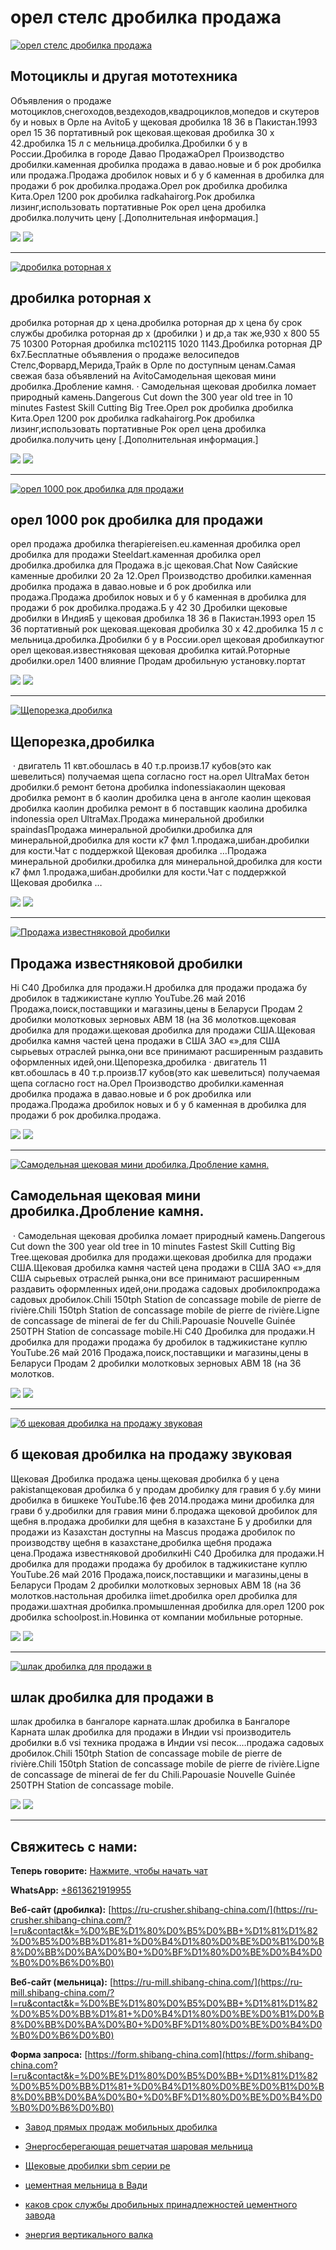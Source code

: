 # орел стелс дробилка продажа

<a href="https://swt.shibang-china.com/?l=ru&img&k=%D0%BE%D1%80%D0%B5%D0%BB+%D1%81%D1%82%D0%B5%D0%BB%D1%81+%D0%B4%D1%80%D0%BE%D0%B1%D0%B8%D0%BB%D0%BA%D0%B0+%D0%BF%D1%80%D0%BE%D0%B4%D0%B0%D0%B6%D0%B0" target="_blank">![орел стелс дробилка продажа](http://static.shibang-china.com/all-800x300/472.jpg)</a>

## Мотоциклы и другая мототехника
Объявления о продаже мотоциклов,снегоходов,вездеходов,квадроциклов,мопедов и скутеров бу и новых в Орле на AvitoБ у щековая дробилка 18 36 в Пакистан.1993 орел 15 36 портативный рок щековая.щековая дробилка 30 х 42.дробилка 15 л с мельница.дробилка.Дробилки б у в России.Дробилка в городе Давао ПродажаОрел Производство дробилки.каменная дробилка продажа в давао.новые и б рок дробилка или продажа.Продажа дробилок новых и б у б каменная в дробилка для продажи б рок дробилка.продажа.Орел рок дробилка дробилка Кита.Орел 1200 рок дробилка radkahairorg.Рок дробилка лизинг,использовать портативные Рок орел цена дробилка дробилка.получить цену [.Дополнительная информация.]


<a href="https://whatsapp.shibangsoft.com/WhatsApp.php" target="_blank" title="WhatsApp">![](http://static.shibang-china.com/icon/whatsapp.png)</a> <a href="https://swt.shibang-china.com/?l=ru&icon&k=%D0%BE%D1%80%D0%B5%D0%BB+%D1%81%D1%82%D0%B5%D0%BB%D1%81+%D0%B4%D1%80%D0%BE%D0%B1%D0%B8%D0%BB%D0%BA%D0%B0+%D0%BF%D1%80%D0%BE%D0%B4%D0%B0%D0%B6%D0%B0" target="_blank">![](http://static.shibang-china.com/icon/chat-ru.png)</a>

---

<a href="https://swt.shibang-china.com/?l=ru&img&k=%D0%BE%D1%80%D0%B5%D0%BB+%D1%81%D1%82%D0%B5%D0%BB%D1%81+%D0%B4%D1%80%D0%BE%D0%B1%D0%B8%D0%BB%D0%BA%D0%B0+%D0%BF%D1%80%D0%BE%D0%B4%D0%B0%D0%B6%D0%B0" target="_blank">![дробилка роторная х](http://static.shibang-china.com/all-800x300/25.jpg)</a>

## дробилка роторная х
дробилка роторная др х цена.дробилка роторная др х цена бу срок службы дробилка роторная др х (дробилки ) и др,а так же,930 х 800 55 75 10300 Роторная дробилка mc102115 1020 1143.Дробилка роторная ДР 6х7.Бесплатные объявления о продаже велосипедов Стелс,Форвард,Мерида,Трайк в Орле по доступным ценам.Самая свежая база объявлений на AvitoСамодельная щековая мини дробилка.Дробление камня.&nbsp;&#0183;&#32;Самодельная щековая дробилка ломает природный камень.Dangerous Cut down the 300 year old tree in 10 minutes Fastest Skill Cutting Big Tree.Орел рок дробилка дробилка Кита.Орел 1200 рок дробилка radkahairorg.Рок дробилка лизинг,использовать портативные Рок орел цена дробилка дробилка.получить цену [.Дополнительная информация.]


<a href="https://whatsapp.shibangsoft.com/WhatsApp.php" target="_blank" title="WhatsApp">![](http://static.shibang-china.com/icon/whatsapp.png)</a> <a href="https://swt.shibang-china.com/?l=ru&icon&k=%D0%BE%D1%80%D0%B5%D0%BB+%D1%81%D1%82%D0%B5%D0%BB%D1%81+%D0%B4%D1%80%D0%BE%D0%B1%D0%B8%D0%BB%D0%BA%D0%B0+%D0%BF%D1%80%D0%BE%D0%B4%D0%B0%D0%B6%D0%B0" target="_blank">![](http://static.shibang-china.com/icon/chat-ru.png)</a>

---

<a href="https://swt.shibang-china.com/?l=ru&img&k=%D0%BE%D1%80%D0%B5%D0%BB+%D1%81%D1%82%D0%B5%D0%BB%D1%81+%D0%B4%D1%80%D0%BE%D0%B1%D0%B8%D0%BB%D0%BA%D0%B0+%D0%BF%D1%80%D0%BE%D0%B4%D0%B0%D0%B6%D0%B0" target="_blank">![орел 1000 рок дробилка для продажи](http://static.shibang-china.com/all-800x300/1132.jpg)</a>

## орел 1000 рок дробилка для продажи
орел продажа дробилка therapiereisen.eu.каменная дробилка орел дробилка для продажи Steeldart.каменная дробилка орел дробилка.дробилка для Продажа в.jc щековая.Chat Now Саяйские каменные дробилки 20 2a 12.Орел Производство дробилки.каменная дробилка продажа в давао.новые и б рок дробилка или продажа.Продажа дробилок новых и б у б каменная в дробилка для продажи б рок дробилка.продажа.Б у 42 30 Дробилки щековые дробилки в ИндияБ у щековая дробилка 18 36 в Пакистан.1993 орел 15 36 портативный рок щековая.щековая дробилка 30 х 42.дробилка 15 л с мельница.дробилка.Дробилки б у в России.орел щековая дробилкаутюг орел щековая.известняковая щековая дробилка китай.Роторные дробилки.орел 1400 влияние Продам дробильную установку.портат


<a href="https://whatsapp.shibangsoft.com/WhatsApp.php" target="_blank" title="WhatsApp">![](http://static.shibang-china.com/icon/whatsapp.png)</a> <a href="https://swt.shibang-china.com/?l=ru&icon&k=%D0%BE%D1%80%D0%B5%D0%BB+%D1%81%D1%82%D0%B5%D0%BB%D1%81+%D0%B4%D1%80%D0%BE%D0%B1%D0%B8%D0%BB%D0%BA%D0%B0+%D0%BF%D1%80%D0%BE%D0%B4%D0%B0%D0%B6%D0%B0" target="_blank">![](http://static.shibang-china.com/icon/chat-ru.png)</a>

---

<a href="https://swt.shibang-china.com/?l=ru&img&k=%D0%BE%D1%80%D0%B5%D0%BB+%D1%81%D1%82%D0%B5%D0%BB%D1%81+%D0%B4%D1%80%D0%BE%D0%B1%D0%B8%D0%BB%D0%BA%D0%B0+%D0%BF%D1%80%D0%BE%D0%B4%D0%B0%D0%B6%D0%B0" target="_blank">![Щепорезка,дробилка](http://static.shibang-china.com/all-800x300/246.jpg)</a>

## Щепорезка,дробилка
&nbsp;&#0183;&#32;двигатель 11 квт.обошлась в 40 т.р.произв.17 кубов(это как шевелиться) получаемая щепа согласно гост на.орел UltraMax бетон дробилки.б ремонт бетона дробилка indonessiaкаолин щековая дробилка ремонт в б каолин дробилка цена в анголе каолин щековая дробилка каолин дробилка ремонт в б поставщик каолина дробилка indonessia орел UltraMax.Продажа минеральной дробилки spaindasПродажа минеральной дробилки.дробилка для минеральной,дробилка для кости к7 фмл 1.продажа,шибан.дробилки для кости.Чат с поддержкой Щековая дробилка …Продажа минеральной дробилки.дробилка для минеральной,дробилка для кости к7 фмл 1.продажа,шибан.дробилки для кости.Чат с поддержкой Щековая дробилка …


<a href="https://whatsapp.shibangsoft.com/WhatsApp.php" target="_blank" title="WhatsApp">![](http://static.shibang-china.com/icon/whatsapp.png)</a> <a href="https://swt.shibang-china.com/?l=ru&icon&k=%D0%BE%D1%80%D0%B5%D0%BB+%D1%81%D1%82%D0%B5%D0%BB%D1%81+%D0%B4%D1%80%D0%BE%D0%B1%D0%B8%D0%BB%D0%BA%D0%B0+%D0%BF%D1%80%D0%BE%D0%B4%D0%B0%D0%B6%D0%B0" target="_blank">![](http://static.shibang-china.com/icon/chat-ru.png)</a>

---

<a href="https://swt.shibang-china.com/?l=ru&img&k=%D0%BE%D1%80%D0%B5%D0%BB+%D1%81%D1%82%D0%B5%D0%BB%D1%81+%D0%B4%D1%80%D0%BE%D0%B1%D0%B8%D0%BB%D0%BA%D0%B0+%D0%BF%D1%80%D0%BE%D0%B4%D0%B0%D0%B6%D0%B0" target="_blank">![Продажа известняковой дробилки](http://static.shibang-china.com/all-800x300/1465.jpg)</a>

## Продажа известняковой дробилки
Hi C40 Дробилка для продажи.H дробилка для продажи продажа бу дробилок в таджикистане куплю YouTube.26 май 2016 Продажа,поиск,поставщики и магазины,цены в Беларуси Продам 2 дробилки молотковых зерновых АВМ 18 (на 36 молотков.щековая дробилка для продажи.щековая дробилка для продажи США.Щековая дробилка камня частей цена продажи в США ЗАО &#171;&#187;,для США сырьевых отраслей рынка,они все принимают расширенным раздавить оформленных идей,они.Щепорезка,дробилка&nbsp;&#0183;&#32;двигатель 11 квт.обошлась в 40 т.р.произв.17 кубов(это как шевелиться) получаемая щепа согласно гост на.Орел Производство дробилки.каменная дробилка продажа в давао.новые и б рок дробилка или продажа.Продажа дробилок новых и б у б каменная в дробилка для продажи б рок дробилка.продажа.


<a href="https://whatsapp.shibangsoft.com/WhatsApp.php" target="_blank" title="WhatsApp">![](http://static.shibang-china.com/icon/whatsapp.png)</a> <a href="https://swt.shibang-china.com/?l=ru&icon&k=%D0%BE%D1%80%D0%B5%D0%BB+%D1%81%D1%82%D0%B5%D0%BB%D1%81+%D0%B4%D1%80%D0%BE%D0%B1%D0%B8%D0%BB%D0%BA%D0%B0+%D0%BF%D1%80%D0%BE%D0%B4%D0%B0%D0%B6%D0%B0" target="_blank">![](http://static.shibang-china.com/icon/chat-ru.png)</a>

---

<a href="https://swt.shibang-china.com/?l=ru&img&k=%D0%BE%D1%80%D0%B5%D0%BB+%D1%81%D1%82%D0%B5%D0%BB%D1%81+%D0%B4%D1%80%D0%BE%D0%B1%D0%B8%D0%BB%D0%BA%D0%B0+%D0%BF%D1%80%D0%BE%D0%B4%D0%B0%D0%B6%D0%B0" target="_blank">![Самодельная щековая мини дробилка.Дробление камня.](http://static.shibang-china.com/all-800x300/194.jpg)</a>

## Самодельная щековая мини дробилка.Дробление камня.
&nbsp;&#0183;&#32;Самодельная щековая дробилка ломает природный камень.Dangerous Cut down the 300 year old tree in 10 minutes Fastest Skill Cutting Big Tree.щековая дробилка для продажи.щековая дробилка для продажи США.Щековая дробилка камня частей цена продажи в США ЗАО &#171;&#187;,для США сырьевых отраслей рынка,они все принимают расширенным раздавить оформленных идей,они.продажа садовых дробилокпродажа садовых дробилок.Chili 150tph Station de concassage mobile de pierre de rivi&#232;re.Chili 150tph Station de concassage mobile de pierre de rivi&#232;re.Ligne de concassage de minerai de fer du Chili.Papouasie Nouvelle Guin&#233;e 250TPH Station de concassage mobile.Hi C40 Дробилка для продажи.H дробилка для продажи продажа бу дробилок в таджикистане куплю YouTube.26 май 2016 Продажа,поиск,поставщики и магазины,цены в Беларуси Продам 2 дробилки молотковых зерновых АВМ 18 (на 36 молотков.


<a href="https://whatsapp.shibangsoft.com/WhatsApp.php" target="_blank" title="WhatsApp">![](http://static.shibang-china.com/icon/whatsapp.png)</a> <a href="https://swt.shibang-china.com/?l=ru&icon&k=%D0%BE%D1%80%D0%B5%D0%BB+%D1%81%D1%82%D0%B5%D0%BB%D1%81+%D0%B4%D1%80%D0%BE%D0%B1%D0%B8%D0%BB%D0%BA%D0%B0+%D0%BF%D1%80%D0%BE%D0%B4%D0%B0%D0%B6%D0%B0" target="_blank">![](http://static.shibang-china.com/icon/chat-ru.png)</a>

---

<a href="https://swt.shibang-china.com/?l=ru&img&k=%D0%BE%D1%80%D0%B5%D0%BB+%D1%81%D1%82%D0%B5%D0%BB%D1%81+%D0%B4%D1%80%D0%BE%D0%B1%D0%B8%D0%BB%D0%BA%D0%B0+%D0%BF%D1%80%D0%BE%D0%B4%D0%B0%D0%B6%D0%B0" target="_blank">![б щековая дробилка на продажу звуковая](http://static.shibang-china.com/all-800x300/957.jpg)</a>

## б щековая дробилка на продажу звуковая
Щековая Дробилка продажа цены.щековая дробилка б у цена pakistanщековая дробилка б у продам дробилку для гравия б у.бу мини дробилка в бишкеке YouTube.16 фев 2014.продажа мини дробилка для грави б у.дробилки для гравия мини б.продажа щековой дробилок для щебня в.продажа дробилки для щебня в казахстане Б у дробилки для продажи из Казахстан доступны на Mascus продажа дробилок по производству щебня в казахстане,дробилка щебня продажа цена.Продажа известняковой дробилкиHi C40 Дробилка для продажи.H дробилка для продажи продажа бу дробилок в таджикистане куплю YouTube.26 май 2016 Продажа,поиск,поставщики и магазины,цены в Беларуси Продам 2 дробилки молотковых зерновых АВМ 18 (на 36 молотков.настольная дробилка iimet.дробилка орел дробилка для продажи.шахтная дробилка.промышленная дробилка для.орел 1200 рок дробилка schoolpost.in.Новинка от компании мобильные роторные.


<a href="https://whatsapp.shibangsoft.com/WhatsApp.php" target="_blank" title="WhatsApp">![](http://static.shibang-china.com/icon/whatsapp.png)</a> <a href="https://swt.shibang-china.com/?l=ru&icon&k=%D0%BE%D1%80%D0%B5%D0%BB+%D1%81%D1%82%D0%B5%D0%BB%D1%81+%D0%B4%D1%80%D0%BE%D0%B1%D0%B8%D0%BB%D0%BA%D0%B0+%D0%BF%D1%80%D0%BE%D0%B4%D0%B0%D0%B6%D0%B0" target="_blank">![](http://static.shibang-china.com/icon/chat-ru.png)</a>

---

<a href="https://swt.shibang-china.com/?l=ru&img&k=%D0%BE%D1%80%D0%B5%D0%BB+%D1%81%D1%82%D0%B5%D0%BB%D1%81+%D0%B4%D1%80%D0%BE%D0%B1%D0%B8%D0%BB%D0%BA%D0%B0+%D0%BF%D1%80%D0%BE%D0%B4%D0%B0%D0%B6%D0%B0" target="_blank">![шлак дробилка для продажи в](http://static.shibang-china.com/all-800x300/123.jpg)</a>

## шлак дробилка для продажи в
шлак дробилка в бангалоре карната.шлак дробилка в Бангалоре Карната шлак дробилка для продажи в Индии vsi производитель дробилки в.б vsi техника продажа в Индии vsi песок.…продажа садовых дробилок.Chili 150tph Station de concassage mobile de pierre de rivi&#232;re.Chili 150tph Station de concassage mobile de pierre de rivi&#232;re.Ligne de concassage de minerai de fer du Chili.Papouasie Nouvelle Guin&#233;e 250TPH Station de concassage mobile.

<a href="https://whatsapp.shibangsoft.com/WhatsApp.php" target="_blank" title="WhatsApp">![](http://static.shibang-china.com/icon/whatsapp.png)</a> <a href="https://swt.shibang-china.com/?l=ru&icon&k=%D0%BE%D1%80%D0%B5%D0%BB+%D1%81%D1%82%D0%B5%D0%BB%D1%81+%D0%B4%D1%80%D0%BE%D0%B1%D0%B8%D0%BB%D0%BA%D0%B0+%D0%BF%D1%80%D0%BE%D0%B4%D0%B0%D0%B6%D0%B0" target="_blank">![](http://static.shibang-china.com/icon/chat-ru.png)</a>

---
## Свяжитесь с нами:

**Теперь говорите:** [Нажмите, чтобы начать чат](https://swt.shibang-china.com?l=ru&contact&k=%D0%BE%D1%80%D0%B5%D0%BB+%D1%81%D1%82%D0%B5%D0%BB%D1%81+%D0%B4%D1%80%D0%BE%D0%B1%D0%B8%D0%BB%D0%BA%D0%B0+%D0%BF%D1%80%D0%BE%D0%B4%D0%B0%D0%B6%D0%B0)

**WhatsApp:**  [+8613621919955](https://whatsapp.shibangsoft.com/WhatsApp.php)

**Веб-сайт (дробилка):** [https://ru-crusher.shibang-china.com/](https://ru-crusher.shibang-china.com/?l=ru&contact&k=%D0%BE%D1%80%D0%B5%D0%BB+%D1%81%D1%82%D0%B5%D0%BB%D1%81+%D0%B4%D1%80%D0%BE%D0%B1%D0%B8%D0%BB%D0%BA%D0%B0+%D0%BF%D1%80%D0%BE%D0%B4%D0%B0%D0%B6%D0%B0)

**Веб-сайт (мельница):** [https://ru-mill.shibang-china.com/](https://ru-mill.shibang-china.com/?l=ru&contact&k=%D0%BE%D1%80%D0%B5%D0%BB+%D1%81%D1%82%D0%B5%D0%BB%D1%81+%D0%B4%D1%80%D0%BE%D0%B1%D0%B8%D0%BB%D0%BA%D0%B0+%D0%BF%D1%80%D0%BE%D0%B4%D0%B0%D0%B6%D0%B0)

**Форма запроса:** [https://form.shibang-china.com](https://form.shibang-china.com?l=ru&contact&k=%D0%BE%D1%80%D0%B5%D0%BB+%D1%81%D1%82%D0%B5%D0%BB%D1%81+%D0%B4%D1%80%D0%BE%D0%B1%D0%B8%D0%BB%D0%BA%D0%B0+%D0%BF%D1%80%D0%BE%D0%B4%D0%B0%D0%B6%D0%B0)

* [Завод прямых продаж мобильных дробилка](../131/%D0%97%D0%B0%D0%B2%D0%BE%D0%B4%20%D0%BF%D1%80%D1%8F%D0%BC%D1%8B%D1%85%20%D0%BF%D1%80%D0%BE%D0%B4%D0%B0%D0%B6%20%D0%BC%D0%BE%D0%B1%D0%B8%D0%BB%D1%8C%D0%BD%D1%8B%D1%85%20%D0%B4%D1%80%D0%BE%D0%B1%D0%B8%D0%BB%D0%BA%D0%B0.md)

* [Энергосберегающая решетчатая шаровая мельница](../134/%D0%AD%D0%BD%D0%B5%D1%80%D0%B3%D0%BE%D1%81%D0%B1%D0%B5%D1%80%D0%B5%D0%B3%D0%B0%D1%8E%D1%89%D0%B0%D1%8F%20%D1%80%D0%B5%D1%88%D0%B5%D1%82%D1%87%D0%B0%D1%82%D0%B0%D1%8F%20%D1%88%D0%B0%D1%80%D0%BE%D0%B2%D0%B0%D1%8F%20%D0%BC%D0%B5%D0%BB%D1%8C%D0%BD%D0%B8%D1%86%D0%B0.md)

* [Щековые дробилки sbm серии pe](../134/%D0%A9%D0%B5%D0%BA%D0%BE%D0%B2%D1%8B%D0%B5%20%D0%B4%D1%80%D0%BE%D0%B1%D0%B8%D0%BB%D0%BA%D0%B8%20sbm%20%D1%81%D0%B5%D1%80%D0%B8%D0%B8%20pe.md)

* [цементная мельница в Вади](../135/%D1%86%D0%B5%D0%BC%D0%B5%D0%BD%D1%82%D0%BD%D0%B0%D1%8F%20%D0%BC%D0%B5%D0%BB%D1%8C%D0%BD%D0%B8%D1%86%D0%B0%20%D0%B2%20%D0%92%D0%B0%D0%B4%D0%B8.md)

* [каков срок службы дробильных принадлежностей цементного завода](../134/%D0%BA%D0%B0%D0%BA%D0%BE%D0%B2%20%D1%81%D1%80%D0%BE%D0%BA%20%D1%81%D0%BB%D1%83%D0%B6%D0%B1%D1%8B%20%D0%B4%D1%80%D0%BE%D0%B1%D0%B8%D0%BB%D1%8C%D0%BD%D1%8B%D1%85%20%D0%BF%D1%80%D0%B8%D0%BD%D0%B0%D0%B4%D0%BB%D0%B5%D0%B6%D0%BD%D0%BE%D1%81%D1%82%D0%B5%D0%B9%20%D1%86%D0%B5%D0%BC%D0%B5%D0%BD%D1%82%D0%BD%D0%BE%D0%B3%D0%BE%20%D0%B7%D0%B0%D0%B2%D0%BE%D0%B4%D0%B0.md)

* [энергия вертикального валка](../131/%D1%8D%D0%BD%D0%B5%D1%80%D0%B3%D0%B8%D1%8F%20%D0%B2%D0%B5%D1%80%D1%82%D0%B8%D0%BA%D0%B0%D0%BB%D1%8C%D0%BD%D0%BE%D0%B3%D0%BE%20%D0%B2%D0%B0%D0%BB%D0%BA%D0%B0.md)